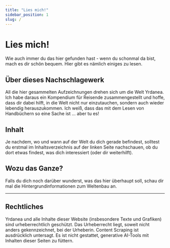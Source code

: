 ```yaml
---
title: "Lies mich!"
sidebar_position: 1
slug: /
---
```


# Lies mich!
Wie auch immer du das hier gefunden hast - wenn du schonmal da bist, mach es dir schön bequem. Hier gibt es nämlich einiges zu lesen. 

## Über dieses Nachschlagewerk
All die hier gesammelten Aufzeichnungen drehen sich um die Welt Yrdanea. Ich habe daraus ein Kompendium für Reisende zusammengestellt und hoffe, dass dir dabei hilft, in die Welt nicht nur einzutauchen, sondern auch wieder lebendig herauszukommen. Ich weiß, dass das mit dem Lesen von Handbüchern so eine Sache ist ... aber tu es!

## Inhalt
Je nachdem, wo und wann auf der Welt du dich gerade befindest, solltest du erstmal im Inhaltsverzeichnis auf der linken Seite nachschauen, ob du dort etwas findest, was dich interessiert (oder dir weiterhilft).

## Wozu das Ganze?
Falls du dich noch darüber wunderst, was das hier überhaupt soll, schau dir mal die Hintergrundinformationen zum Weltenbau an.

---
## Rechtliches
Yrdanea und alle Inhalte dieser Website (insbesondere Texte und Grafiken) sind urheberrechtlich geschützt. Das Urheberrecht liegt, soweit nicht anders gekennzeichnet, bei der Urheberin. Content Scraping ist ausdrücklich untersagt. Es ist nicht gestattet, generative AI-Tools mit Inhalten dieser Seiten zu füttern.
